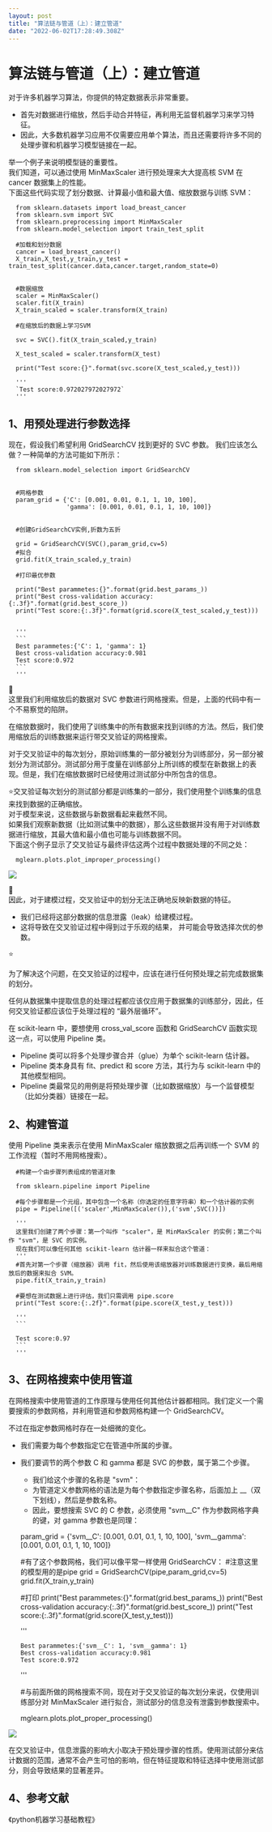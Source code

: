 ```yaml
---
layout: post
title: "算法链与管道（上）：建立管道"
date: "2022-06-02T17:28:49.308Z"
---
```

算法链与管道（上）：建立管道
==============

对于许多机器学习算法，你提供的特定数据表示非常重要。

*   首先对数据进行缩放，然后手动合并特征，再利用无监督机器学习来学习特征。
*   因此，大多数机器学习应用不仅需要应用单个算法，而且还需要将许多不同的处理步骤和机器学习模型链接在一起。

举一个例子来说明模型链的重要性。  
我们知道，可以通过使用 MinMaxScaler 进行预处理来大大提高核 SVM 在 cancer 数据集上的性能。  
下面这些代码实现了划分数据、计算最小值和最大值、缩放数据与训练 SVM：

      from sklearn.datasets import load_breast_cancer
      from sklearn.svm import SVC
      from sklearn.preprocessing import MinMaxScaler
      from sklearn.model_selection import train_test_split
    
      #加载和划分数据
      cancer = load_breast_cancer()
      X_train,X_test,y_train,y_test = train_test_split(cancer.data,cancer.target,random_state=0)
    
    
      #数据缩放
      scaler = MinMaxScaler()
      scaler.fit(X_train)
      X_train_scaled = scaler.transform(X_train)
    
      #在缩放后的数据上学习SVM
    
      svc = SVC().fit(X_train_scaled,y_train)
    
      X_test_scaled = scaler.transform(X_test)
    
      print("Test score:{}".format(svc.score(X_test_scaled,y_test)))
    
      '''
      `Test score:0.972027972027972`
      '''
    

1、用预处理进行参数选择
------------

现在，假设我们希望利用 GridSearchCV 找到更好的 SVC 参数。 我们应该怎么做？一种简单的方法可能如下所示：

      from sklearn.model_selection import GridSearchCV
    
    
      #网格参数
      param_grid = {'C': [0.001, 0.01, 0.1, 1, 10, 100],
                    'gamma': [0.001, 0.01, 0.1, 1, 10, 100]}
    
    
      #创建GridSearchCV实例,折数为五折
    
      grid = GridSearchCV(SVC(),param_grid,cv=5)
      #拟合
      grid.fit(X_train_scaled,y_train)
    
      #打印最优参数
    
      print("Best parammetes:{}".format(grid.best_params_))
      print("Best cross-validation accuracy:{:.3f}".format(grid.best_score_))
      print("Test score:{:.3f}".format(grid.score(X_test_scaled,y_test)))
    
    
      '''
      ```
      Best parammetes:{'C': 1, 'gamma': 1}
      Best cross-validation accuracy:0.981
      Test score:0.972
      ```
      '''
    

📣  
这里我们利用缩放后的数据对 SVC 参数进行网格搜索。但是，上面的代码中有一个不易察觉的陷阱。

在缩放数据时，我们使用了训练集中的所有数据来找到训练的方法。然后，我们使用缩放后的训练数据来运行带交叉验证的网格搜索。

对于交叉验证中的每次划分，原始训练集的一部分被划分为训练部分，另一部分被划分为测试部分。测试部分用于度量在训练部分上所训练的模型在新数据上的表现。但是，我们在缩放数据时已经使用过测试部分中所包含的信息。

⭐交叉验证每次划分的测试部分都是训练集的一部分，我们使用整个训练集的信息来找到数据的正确缩放。  
对于模型来说，这些数据与新数据看起来截然不同。  
如果我们观察新数据（比如测试集中的数据），那么这些数据并没有用于对训练数据进行缩放，其最大值和最小值也可能与训练数据不同。  
下面这个例子显示了交叉验证与最终评估这两个过程中数据处理的不同之处：

      mglearn.plots.plot_improper_processing()
    

![](https://img2022.cnblogs.com/blog/2145457/202206/2145457-20220602230815762-1887999836.png)

📣  
因此，对于建模过程，交叉验证中的划分无法正确地反映新数据的特征。

*   我们已经将这部分数据的信息泄露（leak）给建模过程。
*   这将导致在交叉验证过程中得到过于乐观的结果， 并可能会导致选择次优的参数。

⭐

为了解决这个问题，在交叉验证的过程中，应该在进行任何预处理之前完成数据集的划分。

任何从数据集中提取信息的处理过程都应该仅应用于数据集的训练部分，因此，任何交叉验证都应该位于处理过程的 “最外层循环”。

在 scikit-learn 中，要想使用 cross\_val\_score 函数和 GridSearchCV 函数实现这一点，可以使用 Pipeline 类。

*   Pipeline 类可以将多个处理步骤合并（glue）为单个 scikit-learn 估计器。
*   Pipeline 类本身具有 fit、predict 和 score 方法，其行为与 scikit-learn 中的其他模型相同。
*   Pipeline 类最常见的用例是将预处理步骤（比如数据缩放）与一个监督模型 （比如分类器）链接在一起。

2、构建管道
------

使用 Pipeline 类来表示在使用 MinMaxScaler 缩放数据之后再训练一个 SVM 的工作流程（暂时不用网格搜索）。

      #构建一个由步骤列表组成的管道对象
    
      from sklearn.pipeline import Pipeline
    
      #每个步骤都是一个元组，其中包含一个名称（你选定的任意字符串）和一个估计器的实例
      pipe = Pipeline([('scaler',MinMaxScaler()),('svm',SVC())])
    
      '''
      这里我们创建了两个步骤：第一个叫作 "scaler"，是 MinMaxScaler 的实例；第二个叫作 "svm"，是 SVC 的实例。
      现在我们可以像任何其他 scikit-learn 估计器一样来拟合这个管道：
      '''
      #首先对第一个步骤（缩放器）调用 fit，然后使用该缩放器对训练数据进行变换，最后用缩放后的数据来拟合 SVM。
      pipe.fit(X_train,y_train)
    
      #要想在测试数据上进行评估，我们只需调用 pipe.score
      print("Test score:{:.2f}".format(pipe.score(X_test,y_test)))
    
      '''
      ```
    
      Test score:0.97
      ```
      '''
    

3、在网格搜索中使用管道
------------

在网格搜索中使用管道的工作原理与使用任何其他估计器都相同。我们定义一个需要搜索的参数网格，并利用管道和参数网格构建一个 GridSearchCV。

不过在指定参数网格时存在一处细微的变化。

*   我们需要为每个参数指定它在管道中所属的步骤。
*   我们要调节的两个参数 C 和 gamma 都是 SVC 的参数，属于第二个步骤。
    *   我们给这个步骤的名称是 "svm"：
    *   为管道定义参数网格的语法是为每个参数指定步骤名称，后面加上 \_\_（双下划线），然后是参数名称。
    *   因此，要想搜索 SVC 的 C 参数，必须使用 "svm\_\_C" 作为参数网格字典的键，对 gamma 参数也是同理：

  

      param_grid = {'svm__C': [0.001, 0.01, 0.1, 1, 10, 100],
                    'svm__gamma': [0.001, 0.01, 0.1, 1, 10, 100]}
    
      #有了这个参数网格，我们可以像平常一样使用 GridSearchCV：
      #注意这里的模型用的是pipe
      grid = GridSearchCV(pipe,param_grid,cv=5)
      grid.fit(X_train,y_train)
    
      #打印
      print("Best parammetes:{}".format(grid.best_params_))
      print("Best cross-validation accuracy:{:.3f}".format(grid.best_score_))
      print("Test score:{:.3f}".format(grid.score(X_test,y_test)))
    
      '''
      ```
      Best parammetes:{'svm__C': 1, 'svm__gamma': 1}
      Best cross-validation accuracy:0.981
      Test score:0.972
      ```
      '''
    

  

      #与前面所做的网格搜索不同，现在对于交叉验证的每次划分来说，仅使用训练部分对 MinMaxScaler 进行拟合，测试部分的信息没有泄露到参数搜索中。
    
      mglearn.plots.plot_proper_processing()
    

![](https://img2022.cnblogs.com/blog/2145457/202206/2145457-20220602231015229-1328953686.png)

在交叉验证中，信息泄露的影响大小取决于预处理步骤的性质。使用测试部分来估计数据的范围，通常不会产生可怕的影响，但在特征提取和特征选择中使用测试部分，则会导致结果的显著差异。

4、参考文献
------

《python机器学习基础教程》
